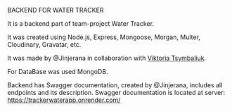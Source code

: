 BACKEND FOR WATER TRACKER

It is a backend part of team-project Water Tracker.

It was created using Node.js, Express, Mongoose, Morgan, Multer, Cloudinary, Gravatar, etc.

It was made by @Jinjerana in collaboration with [Viktoria Tsymbaliuk](https://github.com/vika-tsymbaliyk).

For DataBase was used MongoDB.

Backend has Swagger documentation, created by @Jinjerana, includes all endpoints and its description.
Swagger documentation is located at server: https://trackerwaterapp.onrender.com/


